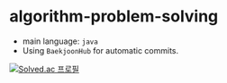 # algorithm-problem-solving

- main language: `java`
- Using `BaekjoonHub` for automatic commits.

[![Solved.ac 프로필](http://mazassumnida.wtf/api/v2/generate_badge?boj=celeste7297)](https://solved.ac/celeste7297)
